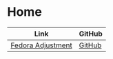 

# Home

| Link | GitHub |
| ---- | ------ |
| [Fedora Adjustment](https://samwhelp.github.io/fedora-adjustment/) | [GitHub](https://github.com/samwhelp/fedora-adjustment) |
